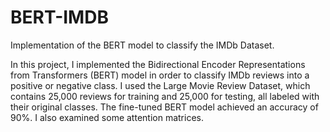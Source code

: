 # BERT-IMDB
Implementation of the BERT model to classify the IMDb Dataset.

In this project, I implemented the Bidirectional Encoder Representations from Transformers (BERT) model in order to classify IMDb reviews into a positive or negative class. I used the Large Movie Review Dataset, which contains 25,000 reviews for training and 25,000 for testing, all labeled with their original classes. The fine-tuned BERT model achieved an accuracy of 90%. I also examined some attention matrices. 
